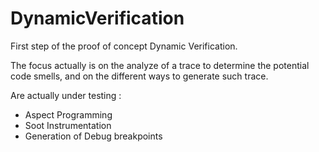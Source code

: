 # DynamicVerification
First step of the proof of concept Dynamic Verification.

The focus actually is on the analyze of a trace to determine the potential code smells, and on the different ways to generate such trace.

Are actually under testing :
- Aspect Programming
- Soot Instrumentation
- Generation of Debug breakpoints 
